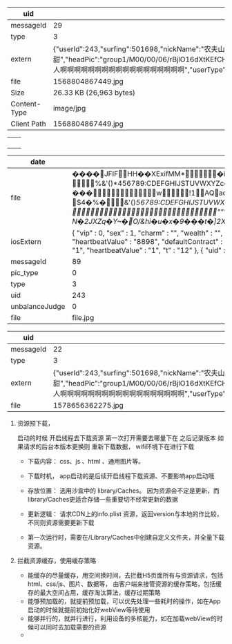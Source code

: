 



| uid          | 242                                                          |
| ------------ | ------------------------------------------------------------ |
| messageId    | 29                                                           |
| type         | 3                                                            |
| extern       | {"userId":243,"surfing":501698,"nickName":"农夫山泉有点甜","headPic":"group1\/M00\/00\/06\/rBjlO16dXtKEfCHKAAAAACng7jw641.png","wealth":0,"charm":0,"birthday":757353600000,"sex":2,"car":0,"headgearId":0,"intro":"的人啊啊啊啊啊啊啊啊啊啊啊啊啊啊啊啊啊啊","userType":2,"newUser":false,"userLevel":0} |
| file         | 1568804867449.jpg                                            |
| Size         | 26.33 KB (26,963 bytes)                                      |
| Content-Type | image/jpg                                                    |
| Client Path  | 1568804867449.jpg                                            |

|      |      |
| ---- | ---- |
|      |      |
|      |      |
|      |      |
|      |      |

| date           | 1596435858445                                                |
| -------------- | ------------------------------------------------------------ |
| file           | ����JFIFHH��XExifMM*�i&��������"��	 ���}!1AQa"q2���#B��R��$3br�	 %&'()*456789:CDEFGHIJSTUVWXYZcdefghijstuvwxyz���������������������������������������������������������������������������	 ���w!1AQaq"2�B����	#3R�br� $4�%�&'()*56789:CDEFGHIJSTUVWXYZcdefghijstuvwxyz��������������������������������������������������������������������������C    """"""''''',,,,,,,,,,��C  ...................................................����?��Oӧ�f1���v�}���ҭl��;�קoA��I�[`����c���a�5�_z׉�Ź��?N�2JXZq�Y~�O/&hi�u�x�9���t�]2X�.�;�����.f��O��kr�!��F��JS�����ʯ��z��-q�� R��p����U�'��-���*������D�?¹]���-x�΂O�|�D~�V-�����-�N �iSđ�r��I���>�n���`23�R��gM'��W��3�ln;x�o^q�)�~Q���7c�s^�� ��=�����0}��va��})�� ny$�{ 1��58g���{������Q۞T��>���=rO������ �@�/�'�4��ޞ�X�sSIn�`�EU�By�vea���M;�QM>��;�T���hc�Sz�z�4;�A�@�v��~�'ڌ�g>��9$I��� ���h�������u��(Gs�)>��)1袁����A۞E/C��lR��z�0{�1@o��� Ӻp:�4��4�ǩ�B����ӹ�ޣ'��(�E�Խ��O�H?���Q�rs�P����أ�܃�K���R�7@�s��w�n4Fr94Aӹ�c���}� ��4q�F�Abo�Qӑ�?����'8ւ�s�GQ�ʊ9�2?*0G����}N�� h?���(�'�Ɓ�;�Pi;�t�}G�(h��kJ/C�"��W�#���$oĚ�|Gj�F���*�W�<�R��vz�lT~�ȁXz�"���6y�mb7�d�z�|�=}��s�8�z�)�0��"�y�7t�2ۡx��[+�����b�Tg��|9(�O��-l���q�p��H/'�R��]�q�+�?g�#T'�Rm���ѷ-����@��gmis�SQ<`v�m���L��0S��ԁ�u$�S���T,�NGN����*4I�QK�q�qQ�z䏭?�'ڏ� ���������Խy���J���}��9��w~���7��Pҁ�Nނ�����9��9�>�? p�g�4�=�֗��Lw��G�N=I� �d~&�Ϩ�j#3��=;����A�1�rj�z��w�E79�@Ǹ�4���i���R�N;��`d��7�럥&@�9�{�)��f(�ݩ;�4?���@=�h��tSx�4q�FqӜ��@}��4��Lzw��:��N����3�����Y���"d���s0�^�p[���D���]��*�Zɳ��m�T�jE_�ԁj.+��w�nEY�MU�G�.`�P�ޝ*3u⮕�J�ocT�\��`��S�y��0��e)���� ;�� �ؗ$�YU��l��B�5�O�JFԊ�(��1�6Ս��q\���aZ���/�j�BE�>�u�����#ҴL����=)U�� �E��	�V��A�R��'��񞅍F�*@�Rg#� ��N�v=V�?��zP1�#�G$���q�?� n��zR�v4�}@�Z��O'�K�y'��s�i�rq�PU�}~c�F?�N��h���@����h��:w�����1��� 8�=��'�O�� 9�4�o^ON�������߹�=@�E�)��s�F{u�J;�"��;��ǯ'ҝϰ�z�����R���;�Pi��`��-C���P�"�dsޓ�s�@��iߡ�7<x�cד�@	�g#�Z{��)�>{h��;����q�z9��Ҁ����Ǹ���j�?hs����Q���{��=� ��P��i�>����,���;u5w��I�}j[�sԝ��sg��V1���p*le���1`T�*�ʵ�d6E��ԡi�/����je}�\8���*9�ϥ$Ø�V�tȫ�x��j�b��s�Sv��6�֓��?���"\(� )�*u�?c��:SVi�˭[U��%�m��{EFV�17(:��§�|�­2ʬ*�>v��*�}����THXU@:�CW���}�k�E���S㜖�ګ�X���� �v�xу�9�t�7�4���i��L�z(�E��z�q��r1�4w�=�&{u���u_�I� 8�A����H��b�ǩ�>Ѓ�?�i��T��R\q�sJ�W�B�A��}�OPs��?�S�ɀ��K�q�qP�=sI��tƀ��>���<�Q��D �.ϭ;�:)'ހ��>���SM��Ti�?�hS����t�4q�g��?h\`�E4\/\|�/�C�c��8��C��3M�B�����>��q�����>��O�7�?_ʀ��5԰'cs�@㎇��~Ч�)���zH�X�і8�3�i�yj��^��;����>�O�6p=G�8�_z�\/Rh�Bw�/�C�``w4��:�\�LT� ~�>� ����x<�1A���Q��E:t?����dS	�H�����R��Ƞ�9<Ԡe��5T���YH�e�"�� bT�����%�*�j �Eb٘B�)�Հ��G�V�k6�ȶ�n�SW6�l����AFTTl*�5 ��(J>\�Sz�SH2ҠS�m�H����/Z������g�L�?�}\J��ڭ�VR!�;TMF�*2�	���~Ӊ˵Fƶ���&���W�>�kX6���� ��P���[D���>c�ڣjXOQ�޶��=�Q�Q��M��9?��L�g��z�$���R�!�V8���v*��"QV��n�	��8�F�H�=I���fҴ�_��PS ��f�ոS�O��Z1v�s�Wq�l�-�j�"��v��N7��Q}�YI5�	h\�/-	����K�?L})��f��_��߁��Wo���:���.2��Щ��R��Қj� (�6�wW�{H�I8��>�ބ��-YZ��Iӭ>]GPO3�v�f#ط�Z����Ė�ꌱ�ګsj��s�S���������Q]�兔��/�c���;�c��u��\���s���\r7+��:�*{�9GN�fQ��*M�������aoiI#t 2ke�{1�R��e�*fa�H���MU��X�ٜ��Z�v�¶�j�,H0�qj��s�T��Vr�%��(М-���?��>߆���X��_��#��Ehjuƛ0�m��7G"�����g�hꌔ��QEMmmqw*����H�Q�iv��CEt/�YYj���/x�g_�Tl֥��e+g�"D�{Ux��e��Uc_Oq_��#��dt�����X<��#1����������k��tɴ�HD�H7E*����E�G��Ԏ)w�O��K��ֳ��0#�h+Py9�H��չ՞���2*��0`T��dUi>�LPmSa�R�վ�T����9K�R��ڠJ�$���DR�J���)�Y,��=��U�եj�D2��P5;uFZ�!G�a�Q�z~~v����4+�S��j�k������j�6EN�_��E���5`5RF��L���ST�𦕉�)�����T�i��j%�f�5YO�O�4�[�z�d�V�$lj��O��en0:���+T��T���Y�X �j�`�$��:R��7���`��0{S�W���ێ�����22rry&�YYM�]�eޑ����'���[�[�=/P�_���k��	,�#�ŭ7u����Dt� ��R760��{tv��I}�i7��[�#�=ű��bIb{�ߘ�ҹ_�	��7p�b�S�^>��-~�H����	\oBÒ��ZGk���J�jƕ������<�i��������6�@V��������Zj���R����]e���~�����+���?�gmOK�~�u�N�C��Sգ��m�&��?�.����<�~����k�\�3�l�c8��2P@9�+��ww�XZ�oV�Q���%�1����߰�x�Eմ[� ���,�����? ��_�'O�N�M�׻���h�s������^7��Ǉ!��/��=a/�G���le[���b��ͦGy�t	uF�:�h��FO�����d�����Yi������̄���|�<��)򣖖*��9��m'����+K�x�c;,���9�5�˟� ��K�+A ���X�z���٥��4��=G��s���M�"gRC�wS�.�w�=����QNt�Xa��d�Y�`�r�^��X�}l�ҿ�c��X$��{�ǸS������r+lך�k;vd��ȍO�[?�n\|7�)�Ws�Ȧ9r����d�ezo�[�V�=�����1�w��:(���m�x~��k�+Am�5�.}~j�m"Euv��Vp���-c�s����I�[��N<��ǖ���Zr��y�{�O�U�G�Y���7V^'�pR �2�?�A\|} dFlnmR8�[+��T�˭�8 �t�,�Z��W�Xx������'�mm�фv�C��9$����=�t� ��K?����,`�6���=�b��W��<@���F-�-��x�N8�?*�hqb)�Q%�˲�=>��7��#ZZ��Y�$P�f�ל��=�ǵ�f�ėϪ�Īʪ����9'��SW��xf��^ �Ku�e�]�����w��xKF�5 3�73^�jJ��d9�8�W�oTaBRMSw����u8!Lzn�v�t@�����H�X��$��J����~B�uR��hP�v�̗,\`(?�3�Ms՛=��}��Q������BG,6wh����k��֓��Cgu`���p�9��R@��j��z�e��1�Q��������=�Z��4�iz��5�׉"x�t�d�=��Gc�Tw<��{)S�ߦ��|��_�5���f�^i���h䶊.�L�23޺�o�������I����_�d���y|��׼Y}�ksH��+F�c�����~����>���X��]:ۈat���v��8���ӂkEw�����;���I��9qgx�p��A��R[�5�AHm�kȸ�[�=s+����M���k��\�����.����}�C��CVi����wK�͹9�*q��N}���gf������׾���Y���3*�'8 0�Wq<1����[�[�&�����૳�o�\(ɦnY"�2ZJ~`>���ڔN�TZJK�����������;����>Q�y��~"I�Q\|��;��}�y%1去sϭyU֒�z���3gp���Gu>���G����nM�W�u���G�B�nKׂzkc�������6��ΟU�=���-3Myqe4)���Ps��V?��5���&�.�!�W?d� ZBTp3�����a�-Σ���4�A�!�!�RNK���V���s��5��`���e���A�y��<��UF˫��S�оD��o���~����yg�}�s���"�� ����@ #O ��%a%�;v����$�rj�&}-y��q�����u��2��0���~F5���z�ןci��m��Λ�2�s�H��W�{٤���]�YiGY-��j�����Wt��.���,t�Ύb�U<�P7&pA>�5H�u%%{}���cп������M���Q��_�(���]r�Y��&����i�S,�S����@�=M�U6zΟn���	�I �9�;�?Z�#̂�)�i������A�	��j.���:;a$�7�#}�zn�5��y����kY����c���5F�5�*mOG����5̖r�Hm�ay�q�=@�F�L:I#�WEd��yXϾ~f���kS��Ԝ��)o�_����I Q#����d�Ě��+6�TUb�v��L� �VuM�l�i�Zܯ��ȜyO�rZ��ȧȞb�9�����*��t�V~F����jҵQV�r L������3-#mb=j�j���z�#���B-��4�|����V�#56'�����A���O(�G����Z� ֘πj�(�r����Q�ڹ5�=*�K?���8�V��>ǭXY1ӥf�lT�^������(�T �q,2M|�yF��?c�S�+��w�W����2*����Y����*���k1���l_�6v�x2d?/���U�/�/c�O�U���tCN_9�'�Z��^��]F'Ӝ$�	a���7,Oȿ��aetm�A�p9�UY.Tp�1�*�I�#y&�Gn�QZƚ[��^8�V��5�aF�9p��8�P��6ΈA!s��Td}�ӵI<��GJ�Pqb�s>TQE U����sYHʲ�Ua��E4�i5����Ⱦ�6�r�f;�����n�&�!���X�i:K�H/M��������}7F?��Ad޶��z�A����V\}7�W�r{	����_�2�lGu�n��W?@T��ukm>6�C��gZ�B<�=l�zC4�+�NQ����nj���� �y��*N��}q�\�ձ���`z�;�8"�G����ӑg�BY�%lH���w���؃\�_1�Z���N�m'Iw)�Y�����Ps��Q.���su����K$�~�`��S�Z��!{�9�fQ(M��L�5��3��HP~p)�D)��/��7�l��h�8�da��͏0��>��z�I$��Oz(��6�5�*͕��}�]�6�#���_1��J/�o��IWF���]j�����I#���)��i���y�m�L�ޣ�� }�O�+ i��V��$*�� ���}�7��+1f,ĒO$���������{+���b�Fw+�����\i�����X�3z�}��2+���3��?S���t�+F.dӧa���>�l��U4k%m�Z���,K#�������5�b}���P%Q�+2���3�3u��8����������i�V��h�������!O�$�b��v���b��$��M6��czt�5�QEI�Qڊ(�2o\1��։!�:Tъ0aZ C(<�i����獞�YY o���V#�I8o��ն�[���k�M'��I����z�*P��ky�p	ǥH�D}������s*���z�M��QB�0�pA�k��·�}��膹�8��L�u����-�Z� �T�������^/��i����X���S�X�1�yv� ��ϯ��c�^JF>���|U��i	�PR@	Q���u�)(���£�FI��wAU��'��Em�9��ȅ}�]�1Gr�����<�]���Io�n�y��A���k�`�Gֺ�Wɀ��=)S��_%Z i)����_�:xuXc@�c'�8���Y�:�5��"�d%�_���딼O.�Q������⛩@�8sgm�\|���k��������%RRwk������n�)��� q��~���H���?PƸ����-����F�����)������W?�G����z��S��9�y<�D)��&�E���Y�����X��1�2p*�*9dؽA�J��HZ�w���a���7ch��G�Z����nⱵ]�J�@�k��K���M���&>c�_�MM��� �Z�l]��E����G�&�UP��z����~Ӓ��G�G�Deɺ�������£������O�&�f��l�kyn�8;Q�~`b���?���Կ�F� �9���:� 4@�����?���F��|]~i�������P���d��H�|.�j?�������K�1��K����\�i��ҷ�=�n�4��kr?��U�6���D~"�[q�����O�]>?����&��?7��4��G����}S��������O���<1�?g��?�Qt��_q��	t�ws���P�¨�r����?����bxC��9��R��D>"xW��n�����=�?��� �$��sws�����Do�z���?���o���t���?�R����0�?�Qt/i��/����G������9���¤������O�"�����@�5�ߧ� ��!xSvR�����C��������T�'����i���� �C�����?���O����]��'� w�,o��M�~��(������a�£�?������i��D9�J����Eo���=nX�)?�X�����~�� 4>?���|#�;�\�i���O�M�����Mo��#������/��9�>ߺ��=�?��� ~h��us���C|%������?���O������O�����Sߩ?������s��Ga�����E'�*�;~�s����E�©�n�?���'�,O w}���\��(�i��/��o�:2�����#|'��M�~�����|D�����O��>"xM������AϏ�/��o��"��\�i��ӛ�6���]\�i����<$Ɂt����+�D�L������E�s��K�0��.��?j�������£�?����O�&�����%\���s�K�t�b��Zt�X�8 �y���)�Ժ>t��.���g����[����_b�ze��e=�� ���B=��Oִ��Q�M���~R:2�#�(=̫�G��Ŀ*�����p CEI�S��+�P��N��g��QD��NEM�_��3؄ԕ��l �~&�������ϵ;�\�D΃5���	V��B!�n��+˴$v�E�#ΎH��Q���l������r����p�éM�_ՏJ �ڿ����_]�U/,ʁT1<�O�桛Y1,�qpTA���~]�w8��0 ��u���#� ��aV/�Ί��֟m7���),,S����	��{[���	�w�I���`n������{Z�^�V����lA����)چ�N{;����~���r�)���SU qM?���t�(��O�9$Vn��s�IϨ����o4�KL�\|�8�s�H�J�yI��tŹIŭ�v3V����ø� �}U�Q}�il��d��v���[����ֶ^I^C,dy�q��9��}����ԗ��?f�FNI����n�bY/c���������+��\3���`����Ʒ�����_�5���X���ؙ_i�i� �X|�\�V\�+o��G���]?��4��\�b?��Q���PX0L������ ����M>��%�>b����|�;n���άD���A0ir7����ךM;�^�8��]N98^0*L��b:d���G�]'�-���:�0���=)�1D�<��S�I���d��U�����Ԩ��»�x]�����&m-�-��n���W!��M��Cco�2w 3�{��6�m��q�փ5��f�O֩.k��0���F�:� ��۟�����L_�~|����M_�k�������_J��8,�(�k��񮃥ڭٹYVO�"óc�N��.Q����)?�*¼� h����J��$@�l�j��U4��z�x�Ľ��B��}2���נ?�է�:��U7j�k��%��LHZ��W��߄À-N?���w ��i�p�E���_��������#��a�ʈ����fX�vm�S�k�l�xZ{h�kbK"����H��7��a������4�4�?�!H�1��JJN��|�O�τ��տ���I� ��_������ƻ�i�qNǟ������q?�|%�>��d�?�\�K�}[����5�׶MWi�zR���_����W�τ��տ���Mo��vڜ��W��#�ў��,]����g�¼�������*�_��+c�_�k�iUNj@C�v���w�����߄ץ�g���������j�Z�묟�]�c�H�Ob)�k�;���v���1��m��m#�Hv��9�Y|#�����Ƹ|��p?奷��^�z�P��n*�aJ�z��~x=zڑ�m_�i��1��'����5ܲ+u�T@Jӱ�������p����AN-#����4����?�������ٶ�$���A���`���{8����?������Ɨ�τ��տ���]���}v�󿽜)�o�N@�#��~?���}&�����_N�c�I�{o����~5�	�\?��25�0�n����#��u�{{�c��r���;�Zk��픤�ea�A�+ξ xeu��Y��U�,v^��EQ�m�f��: �b{q��z�^�Q^��`�a(����_��Q$��7�7������l����C��=k̹�ϲ�׍h*��9�n}H`��ΫP?X�9�R=,-[>G�,�G ޽O��=��o�Gn#  ����+��n�-$��2r���Ù�n�T���'* S=[W�t�k�{�U`���^r4��}9#����	G�^�"�xﭣ��20s���m�R�8e�k�V�{=�8J�!Iݯ�+�<�K����B?�Cun� �~�M��ڷ_;N�?��X�쵳�}�J��\�X����Q�'��s6ڭ���$�p���ݿB?3^������=��Us�Z��40$�U���R������i/]���Y쭦����5��mV����o4`w�n?:���تc��)�$�rC~q[*n氡S��_����w4e}M�w����Ƿ����郊`A�u�Rvb>���1_.~�b//ӟzC�B��d����k�M��� ���|�uz�⺯��x�k��i�ɲ�ۿ�t/��y�{'���k��c�N�,h� �g���9��t;4���>�%*D �H%�P�9�z'��MV�T{�Ɔ8@�lQH��4����(Ec�B4��vQ�ݞ��Mz/�/�H�B�*.q�5�Z��v���ov�O����;�;�~#��]Au*�i���ٽ��ǿb{\��˦�$`��F�ѐ��*�r�8������GQ�_j:揦=�n $@�g��v��V��!�	Н��[�*�O�q]�K�Y�^,)q����;9W�sۜ�Q�kV�86����4X ��G�x<��Gusܦ����r@��pEwzw�?Y�#�0�$Ln�dp3�z�U��,��Em�F2�ؓ����9�G�tj:l�ϋ�������^��ǅ��rO�W��]`��d���ӯ[��n���;� ��^'�֏��/��U���ߥNq����ҙ刱ƃ?����ߊ�I|�5B�z��]�:��sPy䟔RvEc�v�VA�"����k��6@��Z`Z�.2FqQ��3�c��<�ҟ����.���a�]-?�:��Oz^���(�_����C�o���?:��� _��o-?:lC� t�dڧ��tK��A��F��c�ڝ��������i���n#P�QLr�~aH��a�a�Ԁ����r��p�S��#x?�4y�?�C�m(G��Y?����r wL�R�c#���:�~�g��qiq��D9��y7�y�O}nX�*���H�3�mb0�S����w���7�����+��������B�oL/��+��L�r?�_� ���I<����v�ƍ�3�hU�9��S�NAL��c��Q � ןS/W��Y�W���w��c��vU���G�����͒K1&�ǩ�B���%�tᰱ�M2!�M�W�\|)�?�K��7}�����W��X��6����'_�[�1�fJ�W��u%�WZ������qg X��$8o^���;�J=CQ�y����	��'l�=^���Z�Y��w4r��m ��\|��	�����+ ����A���fNJ�w���o�-�ɮH�d��_͔��)�1�aw��>��ܤQ�H���V!����x���e�3����� X\|=�S�k�-�kɏ!�oeA��p(:)IRѿ��e�^����#&��"ǒI���ij��/�����HX�" Vq�d���]^�ዟ�GwsY�V����>��5�2æ�sD�����V�p�9m���~�\��c���w۷Ϲ�����������$ ��!��I8��_ l�v��0�FЮ�� ��y<�^������`���L�N+ &��ԗ��n�����ӯVӊ���_�+ʾ.�J?��������V���1��1?�l���RG�� b�9+̃��26�8�����'�J��.s�W�3gq����FS9�U�t斀+�9l���2��AެK&ߔu���=�B�*�� 7nw}jj(�ៈ��K_���P�	9�����륯��+�c����4#�����[���G�QUI<�)��tP(�X|���޴QL Q���g���ڼ_�2����y��5����'�����>�����sO�iu=,��_��w����/��+�������w�E�Ѕ|�H��/�_�I��QԐ���=�_/d���94�����vO��{6l�Ɵ�� 9��ǧ v�{3�{ӹ�A���i�n��9i���v��DݑӃ�R��OZNI��G|�SRF9'Ґ�ؚ��� 9���?�����4����;�cM��U����T��:b��I+n����:r?jN=Ͻ$8�t��zu���i{s��P1��O>�2i�=�s� ��z��U�	*>�*�q�Fx9���6T��;R<���X�Xg�z�C^��l�3��G��+�|�#E��t����Ƒ��E/�?���B�������/��`\|)����}7��zru�י�'_��ܟ�zo�+�Qx�b������������ޥ�gp#����l�`t�U�NI�A�c^�f�qqe=y#?��v��ͱGc�܍�κq�&H�5Uf��v� x����v�"9"t�C,��І�R�as���;rT晑�� t���{[�-��1�8C���w�&�c�i�b�R���O,�Ԛ�X��:g֞�U@4���Ԋ�I])�g�i������4���}�ɟݯ9��_�1��G�ӯYӣŅ��@�� H����R��dȹ�˞}iЌ9��OX�8�XB�rI��	�������P�s�3Mwڼ}�ҫ��W~��* �y�)�E����=M[�0�I$�?x���i=�p�"�AG�x���7y-��:�a��s^���)����C�v��G�R��QE#�N�MV�nbǵ,���MIv.�%�)��ҫ:_aRGÝ�=5��Ԋ��@�A��4r�Ǡ��8������x��u-{}��y��5�s�I��7��J?�o���O�h�z�?�Z�/�� n��N�$t_�W�������R��.8^O�¾`��[#���T��03�QU�:��$�v緵��RPNT���w�' �-�z 1�ȩ�nd������Un�����Nr�uU����5b�5�`�_z��S�C��G�I��\�kCn��NH ��	Nr@�*%��xx �kJ�/�� Mn.=G�&r9�zQ����>�N���� �Zv?٤����R|���h���Ϩ��A=�Q�ޓ$v8�ܟZ�s�O �$�2iG^O�;�P(�c�o�����j>��GA�"����?1����2G�/#�4 �O� ��.3�g֦�x���0;���¿��V�;�ڑ�O��j����5���S�?��Ѕ|������������1���pS]Ǿ��S� 2?�p�SG>��Xv��Uny�2�{����{�C��n	�J?�W��J�߅��\d�����	^���ЃB<|���F��{Y:Įt��)�~�&��[�?�/?��O��9��#�4�'K���[���U�J�XlV��W]�����>m..Y�ͺ!�ް�������lo	�D���[Z����}sϖ%ڹ�����}7X��sj���ɯ�-��m��K�Qo��� >��J��7��B7pGJ�oAso�!5���ͫ\8�C!�?*�ߴ��G���)F0[$4�A�LS#H~��C��jr��x ,�ϋ��3������t�6�C�O���)��ێ����ӯXӚCao��� H��?��e���J���J댨�J	+�`�<�J峓��ͅ�J��XFO^��G��v�`pO��=�?J�������VT����5@�"t��Օ��Jz�O��#��޵!�*zՕP���w����@��(6_����C�{�/��^ ��(�?����C�#�����ą�dӨ��J��n�#H��&����?UP��AT(�S�$�Tfd�H�J*�X�M@����O��W��#���C����5���'����ľ���v����zxO�Z�/��~ 1>����B��};�7�"�d����W�UR=\��/��A�I7�j:��1R{Ծ4]�ק�;�M�CH1���g��^�.A��94���i�Å j!>��Q����Ӈ�QϨ4ki�\LZRN@�����k���	�¼�	��Q4'u���*)|2/8#%O�y��i�A\�i��W8m[L11���J�q��zv��Yy�:��t#�?�^c4��"pOф�)B�a�JT�q�����z��m�۱B=*�S�zJ�v�Vg��y����e��V��]k>|� ���~���S����=<s�l�jx:T��#F��K�N@�H1�2���x�ÿj�:�u���(��1�)1��p}��?�i���r�Z�F�֬`��{U{����H¿��V�(�yGQ���<�O�k��o���5��([��'�җ��4 �s��y^*�X��9�`��>�X۷��Z��A��F�&z�56x�Wl����4���^�2����I@(�PHQ�ADr>���TrI$�ݷ�j�F`�OZ	<��Q,륷��^�^��(�#��[�u�#�����/�lt�zSꌎK�v�A���&��m���{Y����S"`���Kf5''�]����3����|�D��q�5r&,��DB����`P{�������U����P��i��{]��z���*��ϲ���v����z�_�j�/���!����_�W��������;��_�W�4�S#���T���⣩"���h=�_/����w>����!NǢ�=���pқ�ې;S�rB� ��w�������u���c�c�Rc���� ���x�;Ջ[�-$�	翡�� z�j3��CW�-}��yܼ�	�U>���E����"�*[ h����}���*8�*h'��־\�������8�&�I��`��"��9�R����<�׵!���`֝ϱ��~O��J �o��{��=s�X�:�CP\ghϭ�ᲥQH����5�����e5�~:��j�����W�x'�F�?���C^������ЅQ�ٟ��/��s_��^�����@J�u���^Q��E�������W_�>�-���?QEN�j��	ch�@`T�p:R��|�R����kkyH�VE���Vpf���2^iW�t�av���d�׿�z�}V]��)4����~�����Q��+�ӆ�e�_��ײ^$vN�L�������1���.O�J?�{��ґ��Jo�ɻ��i{��s��ɩ�yy��$M�f������\�F�I uk8E��������ps��t��?6^�e���O�1�B�U)FNq�)����*T�����%zՉͅ�S�?��-���0��x��u�o�x[��4�T���'�ҏ��_r���ҝ �= 83!�v��I6/M�8�A�\�}V ����J������%l�`~f�v�!��ɫhۗ&��fR��j��e�]��j�F1҆8R})0<��Q�뭷��+ޫ�¼���$�	���O=��C!�5<�׵(����ʝ���3�G��i�_����1�Tt�Q׎ �#�!�ӱ�<��z&sԓ�����Fs�Q��4ũ���q�)Wۓ�@>��ҟq��+���<�u��4���M���֗�@�'�g�Qۓ���� �Q�S@���=iy3F}[g��a��Ҡ�����Տ��G���l�c]Z�*�E�$�\|�#^��]��z����7����B��?�5�������ȳ}�\���*�=�����~g5��E������WC�_�y_������}�+��9AB������+1+)#֢��X y�"4E,��֧n&�I<O�2�GH# �Ek�x7���j��oo$v7q5�JFFq�O�C ���6>u���C�P�ݟ�FzW��i�1[��I�t]�221���2�O������*,z�1�}�����瑴6�X���`��1�IG*s���^��=���b�`����uk�|�(L���#W�F�w#�O ��V`��i#b�1�A�x�����_���:��4��A�\��W��]l�������vN���� :��'�ҏ��-���)J��FqP��#4� W �=�<�6�}��*b��H�M�c��(���7���iF�QLv*8\���d�ݩ�=W�(��j�� ��ӂ~_j\z-3�LC�?GnNG�����P��. =�q�K���tOj����#��]f���YX��9i�	^�����K��a�T,=	W$~���S�����������s��i.�qR6�df��d �=z�j�n��S��1���v�k֣�c�< g��mӦ���a_�a�*�:\|�9����ܼc��A�;�x\|�g����u�v�N��'����������^��ǅ��rO�T��'�֏��,�ybH�v�UM�%�GS<��d=�=)Y��F*"pC���)<�Ҙ����Ͻ33�ԃ�_�idr�c����T��*��aD�yO�9؉��-P���X##�V,yۂ(üW�\|E���̵����#��9�+��Y��"�n�d�����?-O�#�����5����R,p\��3��Ԍ0�h<Аm*2v�S~^�>G!��y ��z�$��ğƆ ����LF`�� L�	�3ױ�w���;}�^�F㠠�I6r��c*���yw��g1��5����'����ľ�k����?����0_��x�m��������� ��;���� �~��G��� �!�Z*:����4�~�ƍ�Қ\���8�� }i���&�/������.!����=�>�r���M�g�m���������٘�:�� n��>��+[Pd$pMy���W �_e�9la@?��9��^�v�Y�gӭs��G-&wԜ��Yt�+ֲ]��`2I*���!b�[�=A���&���ю�����I�)��4����}�?����Nzt�}��4�������W˟�����4g��GNOn����Sr�G~ �Z��Gj	%O}O�G�P>����g��.>��<��=���V�a3A�#�l�Gz(�yU�������� }�?��:F?�!_?x$��Z�t�������w�?���B�������/��s? �\��?G�@J�\���������v��������y���ڄxه���I7n�C�}�/X�t{��Xd��ɭ%mϹ���'�ȔnIR=Cu�勴�v����<;]����tUB.U� ��uZ�� ��z���4���h�am�q��Ѐ8����H�F�_}H2ye�JpRF1�T�	S��U|�}Z#Ⱦ/t�����i׮i�����I���~-!_������iW�ij�cNG���Qs����Q��f�U+�J��C��ą;y5]��z�(<���.1�����֙�r2Fd�u�T9z�(���Ӣi�t���#ހ	:�և�Z�M�?Z�j���5y�� Y���A�6`zP�x��\|D�=��o���$,J7�'��O�4�����Q�M�Z�c� ^��Y���5.#ڛ۽"փ����e�5]��3�<���+�����a�]?���\|s�"����1��U=�2�{����w�9��~��������c��~��_ �^��������,�,:��f��&�&���ݢG1�^ ��z�Aq�J�qo ���R`U�H8oB(9�5����*���"�ݾ['�1�$�t�q�-�����g�Z@�H�ᙁ���]m���3J����K�k���v򊎬I䎞��o��Z�C�{��<��%%��9 o}. qn*�{�};[����!�����9��[���^ڧ+���}޻�li���2A�c�UH���T>�M} g(��)���`��phG�����|����I��� '�=�̰��i���ʁA�3�nO3�3����u�z|��6��T��W��X.�}�?��z����Pr"O�)#����R��f����j�U.>��S<�RI6�3���; �T�f��r���h$�W��U�Ҡ ���P7��h���ޖn���H��� 0�Q�|ҞWr`�PyR��x�����J��t����{�����W���J�D�^�e���^�"��M���/Ba�ژX�g�S9r?OJz������B���I����F`�P@=hs�=*�3֚��H�(��������W�|$�������ײ�?������K�����?���K��W�w:��R�����+�ȩ}�_�W̴����~�� ���I���G�K�E�܃H�	�i�㓴Sx��{6�9�Oz^��~���M�O���A�lN��z�}=)~�₮ ���Q�ېz�:�z��� 4��ц��ix=ɣ�SL,������c���O�Kߞ־\���9�?ʭ�Y��7����U?~��o�a۷���QU��&�ZvZ������{�T���P^@����iPi� �\�V#�bq��޸;�R�����y4kT�7t�&�y�h�c��'8&��Nv˓�A<ڛǩZ�OsO����v5^�3�59�k�n3��փ��l�Gz(�)A��#�F�?��C_@x݃xOP����+����a�]�5�8���s��]�̿��|�3�@χ���=�+Ҽ�7PҼ��B��.3�?M��%zh\?掇���O�r�Q��9�P�$B��ĥ��@��s���i�[�un��(9WR253�Z��)o�� /[֭�w{�X`��f�2H��p?:�� ~�I��}Xd�UX�Y@8��+���-t�4��QQ������-��i�K�-!�+���,�s�:_M����CƮ��f��:\|��Ůmc8����K�{׿G+��/��?��z͠�@�a�<�� 穉�u����)Wrj�{������B\|��4X�#`T�*	'�d��=)|�(���|�Z�������U��C�ґ�59ԗRJ~�@ ������f$�>��	���U�H��&��2�}i��˚��-ݟ�c'�������R���du��@�3���i�o��#��ӭn���'����Z~#����w�w�Vv~Pu�18.@=�j��}	��o�j7�PI&&Y���c���"ݕE�{o�s�l-�I�"��2gy�9�?Z���,�����G�,d����|�wwz�me���W�|#�������׳ޏ�yy#(�ʼc�'���4�f���`��j��3����xN���B��}A�w�"������B�_��[#���T���f��!�X1H�i\|h�铌Q�<�Qׁ�sIϨ�{V��c@��=��{R���@l(�g�4d�CL�c t���@��Q)t�Ԑx�����c��a�^VF@�{Q��x�J�5U�-"�A,���{������n60�q�Oڨ8�=/��=M_SN�� 9��o��g���̎ď���=�;��"��q��U��t�����QL�n��OPsA"����}M $���4��ӹ�q�u?��"�{Z^}�7�<��p>A���N�W��я^�b�ʴQE#�:��է��C��}����_�������#V��]?�����/�\|���U��������9���������%zy�Ӟ��?	��q�_G�@��2O�f�x�������D���QH�8#֑��ie"�"G�)���M#�����j#�)��4�Wle@���U�jh	�ϭMLuܤ ��9��R)�NI��@+�iJ���<�:�7�A����?����s���?������t�?������B�����t���ˡ� C����}���_qA凐���ܣw$T�&�8�jұ�P(_7�MI��*�W� cڥs�I�W�O�@���U��{��s�q�	��O�M���Ƈ�g�Ʀ�:R�<[�%"���Z��u���>-���a�]-�:�RH�3M�?������♺f� ��]��w�H��#��l�k(%W8��3ڼ�D����������s�0 th���g�=�zSO�q)�E,O�^Mr��^c��M���ӆu�Z�ڣ����rjVWv�cF,~@�p�"/��'�;���	�׎��Q8�b@&UE�?7~��J���:�ɕ��o�#������\|7�Qs����oc��?�:�6�[h���˕�Vt�v�F}�Y�m�!������U��0�?�MH���;����*�����}�\�������d��ʼW� �O���i��OS	����;��\|)w�I���}=��a�;����B�a��S#���T��񚎤��*O~�Ƌ܎��j�dv�Ґ�Ι��ߎ�`��R��A=�z�8Q�ր��ߕ8>8E �z^}�j�}���ӿ�{��������?:v?٦{�is��������:��ד�?�[��{���"lg�޽B_����ζ�%��@b�F�&������Q�IB���$��E.G��MOF��%��#��a��g>�V����^�]:�q狺���4�g��z�������}��z��JL��ص&�M2u�'���U�>��5`C�v5^��F5��ʴQE#�:����a�]��~��x�����������i�i;�yt��$�t�WM�v��L��D�������_��:���J�-Ԟi Iۛ������+����֭5/jrKo`�kxA�p��pO�Ud_�q[��X�]I�ًfa�h�m��w��7sR}>����k�_箦���>�h�rĝ���d���x��ҽ�(�c�׵x3K�iP�{�$K�k�m^>`�d�{�Q�MVez3��R'��AOS���Lnw@(=��������������`�H�Ϸ�O)�����L�����nF���Z�!H�1?�}J��i	C�s�LS�䞦���8� g�Xvع�i�H��;G��3�N��4V,�Y�*m��pr}�J�'��XeM0*���? U�$�lcڐ	6��q�OT�1nhP�!�OQ��b͎})�qր<'ſ�R,?륯��^�^���)����C�tW��4�zx����BGع��M_t0j	Sj)�`���E\a�Պ����cn�sZ���늬��Fi��?���O���w��Z�Y��B��J!ݏϧ�zm���M@	�m�g��*��U�i����X.cY#{eXd�.ƶ`�"��:��r����ЂH+�?Ƒ�bjA�&�ʽ������ưĻ5 �� zʬx�>��ĉ�(V#`�#�"��-����=���~�K����4�f����<��t�*��?���\���ks���������xN������}A���}����� �~���?�_��!��5K�����K�E�ݔRdz�A���N��@�{^��9��c=8#�����9#��@>�����Q��c�RaObip?�h'P����þ8��z㱥�z���q#�����iy�|ޢ��?���������3���{����z��G~�A�����\�S���پ�$+�Gz��^ڵ(�I�f9l1Q�Ѯ��w�]����oz������+1a5���ب>��8�k��������rR�������I=�FZ~�E�jrd�}|+���}�9=�^Oa@0s��d��S޽݈v�Ҍ��Ɓ���N������W���>�jl�ӡ�PO��>�W�R�(�yO��,?��5�6�K������+��q�?y� {��_w�/��>X�ЅS��������9��9�����)���I�8\��y��\����	^�)g}�������M��J[�$[�%�%RX�q�i�[=E6EYĐJ�b8 �Pr-�̤,��s��s[(6�g8(G6/��zw}:)�c������dʲ���͌mrsA�x�����������u�z�N�?t��W��]e���>?��zՊf����'�#�������e�����~Q�0:c9��ݜ�?r�|�ރ�.�hW�&���l`�(���V�@�4�.P�ڀ�" �*U� ���Qg���u�O�FrS$x~~��R#���s�Ч˜x�x_���X�K_����N��^.�~"�������p�3�r��?��X��5FڝH�E��H1���w"��S.�U$�W(?� �C�Js�f�gw�}F�b{uB�k�t=C^�;�\g�&����\|���>���R�j�>G�Kg����.0��*4q%���!�`}CT��O�V�s�2����P����3^�v�"�=����O���c�3C��p�~_����z�V�OB�B�-};�������+�*�d�~�� ����GRC��y�=�_/�;�:#�`�R��i��ю��)~��:`��.H�=�D��{ �?����ӹ�47���:�GCF@Ɣd��1��@���>����)x���)0��������H� "�'�R��ߝQ��+���<�u8��ӹ��G���q�"��Q�rr��:dJL`���NJ�S�4v�җ#��-���5���j��܏QU�8A�f�,G��V�(�yQ��)��_7��������c����2o�]��f��T����o	����ЅS��������9߄���������@ ������OG�@J�B������"D��z�jf��h#��2�P�p˞����\g$}���D�����K���MVIaܿx�ܹ�Cp3Y�ɥ�q��}��3���9��+�Ԡ�ѯ/���'�N��ƐnRt�}+&W�小K�X�6��fۅ<����s�(�����oCf����iɫj��9	^���W��ĭ�p+�<9ψm�Ω5�ր�Y!�6��s��{@�\~�#��_����tC]�:�"��%p4���7B�I���oZ4�ߋ��/�����׬?��rO�+Ǿ,��w����+�l�.�n;��� 穉�u�����0������c�X�T^W�Zc�X2�b��.1ڤ��D'���&��QIV��<���*Ȳ|���aPY�:S�?3����������;	S�٧�\�=�ǧUb�7R��9��i��k��k��׺��+Ř���c�]-��:�2�8�jkc��|4�	�������?7��*H�j���<��)B��`���#��keU���A<�3�6�'j�����ݯx�"k ,��\|ώ���{�uai�Wj\�[��s�4x�+k+hⰀ1ڪ�g$��5�6:��L���F	Rȹ����Ҭ�����u� Y�wnS�}�?W�uj�~V{yXy�ÑϠ��T�!���)ͭ��}��Z�B!�aT�)�w�P�?�sJ�&p�cr�;������u+ޠki	���x��pZ��g�O�kگ0 ��*�~�_ /o��3GS������~g���xJ���� �z����A��=��B��#�ȿ��D,?�**�y�=(=�_/}O��s�)�:�=�q��j"}@>�p99SG~8>���&�98� R�9�	�l}(��F��A����q��4��g�Sy�=� �s�7����3��c��s����{�G�7��Z>�<��?t�u��=A�v� )2=Ma��9��K��s@� ь���P?���s�i��_ʗ�����x=�W��я^�c�'�;��{��003A�#�l�ER<������}[�@5�^7p��������'��v?�?��j��ȡ}�\���*���f�t�_���)���G�S�	^���߄��n=~���W���p�u�lyx�����/����}Mg,Q��B����Vd,���Q���b�A0AS8��<2y.�R�L�׮�$vØr��'v8��k���OǭLU!y�g=8�}�k�,�=�iֲYYۤQ̥_X��׽T�\|-�h������Ŏ:㟠�z�;.�h�����.[��?���r��x��x����wJ�?x>���麄��yl�4��=�V���Ulҷ����o�;I���p1��T����H	��zPr�+�iJ������N�Z���m�t'������o�N�J�嶷'��?��nzx��J??̷,��OYP.1�҉��1��6ŋ�H��[��RDr�D�I�I�-��ֈ~� X?��L��q�h�QA@F��A (�=#��4����G������{w?0#�\|׈���J5��t����ݕ�gKc���4� ���#'�EY�J�=hg	׽Fn`M#�&�W���U����`V&����<�������G�O?��Ap���Q��o1���[yb��q����[�ڦ������RhX�ƞa�w�E�g*���W�������X�0���ϖ����}�����W��*����?��l���P����^1��?u������p�~_��x�g����+�*���)x2:/��+� g������*Hx�Tu$?|f��i|h������ (�\�SL��v�{�M�Y���z=�j��SZ�R��v�ʻ=�[6�f����w��yq�0C��AߟZ�'����cd�ߩ������n���T������c^��/Yj�5զA�9���������v��JH�Wv�l�k���G���+o�Q���u��SJ?���N�=�4�<��p:Ss���)r=Miw?�����"��(͟�(���\���u�4�}�4�#�ހa�z ������9<������n�M��������9�cPNr�=sҧ��b��}��\����6U��)A�x�F�/��� ^��_�/���Ѕx7���m�����k�:�Zկ�D��c]�1;��^���e��k�-o��(Լ?���}�?:c�S���~b�˭��P�*O[���K�cہQ�ę5:L��i�(�Py��]l�0��ӯ\��>�n��O�+�~.�������u��w�����I��OS��G����=�I4yr��T���H��V v�P��P�a��^�3ʨpz�bR�$�$l�I��z��u@��rx����؅�d�q����Ԏ�q�Za?�`=����1O-�Ǌ�73��h���)��x_�?���K_�W���=+�\|X6�E�����������烂(G���)���׵"�~����G$�;pipɦHc%��$��xŅ�-��?߷�FhW�d<Ĝ��f��5+I�%%Rd(�v�+�4 >�I���Vk�8��=�^O������G���j�g�fۥD@<ݿ�������K�Ph�9�W�s�;�[u�j��g�T�\���m]�w�ރ����3\|L�c���GH�5'Ȭ�}/��X�;YC5�b;�@dA���*�ȯҫ���ɨח��x���u��F�`�'���I�����?��g���y��?ʼ_�?�}�?��?���zxO�Z�/���|@���� ��������E����Ѕ|�I��G��� �!�X1�GRC��R=�_/��o�N�� Cϳ֐`��{&扫��s���1�������j�}���A�w����cם����j�zc�&ʞ�z�1�j��=%��Ve������6PėH���H<^S�#F�4����$zc�>;�T}�(GcȮw��)}k�����k� O�E8Z�����e�V&�)I���q�rj3����<Z^��~��gay�\|��������/��E��������#�Q�K:��8��_.~�� ��'�ISJ�TJK�� +��ݍ��AN�3����YV��Ǚ�W��b��6�40���fOA��;�:[2]rP��ֽw\M>$��m�� F�z��s^u�j)h�fa����p��U������ʺ�Ks�ܟSN���G<�iHdv�L������ҫ�F�= X�x��W�����c��*�E� �<�#m����^������?�!^�/�l������0o	�9���ЅS��������9o����n6g�>��@J������^u��@����Ӌ9�����?R�ƨ�y�w7�N���ѤXP�TbҬ3$���\|����Ed�<B�uKA�}�G��풴��=�����Z�-���?�G��I>W��q����vh߀��k���g�-!�(�-�2!�����p=�G�� SRS�����<��W2�_VK�b:�f91��l�>���^���ˎzV&����V�F�x��zзm��ˋ�F�U-g�����rqҥ�<:��� ��'g�\|[?����?�z�������I��x�ŲKi��q���:��̖6��yI��.����t����W-����2m�u�J��0\|��u-�p��<�(�nrF*s�q��Tzq��z�#T78�wo�zw4�շ���c�C��SH;(53����z�\|�)��O���t���eʁ�I7ylE"�s�\|lV>��-���a�]-�:��b�Ԛ�?�G�����C�pD(페�zx����A�������J�9u��d�m7V0��B�H��Ҹ��X� ���3�y���ͭ���\��X����2������,!zVU~]���]B�Z�/��Vh���K�8v�zԎ\�4�w($`�so�s��W��$����i��{e��z���*�?�_����4�f�=L��o��w#ǅ/O�!_0W�?��)[���� �z��d�~�� ���5I����|h��NH�����N����ǽ3ڰt�A��{}�N�����P!|s�i������N Gj����)3۩)q���|��3��֓ �Kǩ4q�@X������Q�9�4�F#�GS�־\���=�?ʵ4��g.���z{�Y�؎���R���I�3�Ե��ʷ9��˒[%�|�����җ�<�JT�+")�QVA�z)>��N>���=H��i�X^>����Fz������tg׭5���V�(�yQ����q���k�|l�|+�c��x���i��q��C^��m�·�B>A��xUt>2�{����{�H'A��c�)���J�3���כ|'\�w����	^�([F?��~�V��m�z�y��n���Uf'��X�=�c���N��}.{{�����W��4qE&�g�����/.�[9/m�$"0υ@����t>:�V?$+0�����Gé<���q*֖z�ZV��K�����j�~\8�jߍ� ^���$��"ct�W�u�j����^ GM�O�{��ZW���_�0jO^��t��<��C��p���u�Zo�x���$�B�����:h��G�ӯ`ӿ�����'�u=LG����Z�;q�N�QH�F�\�4�c�������eܤzЫ�p;S�����m�u���2{�Ҙ���:w�FAM�#84�<3���Q�?륷��^��_��D������{�]�08x�4zx����b�:Q��<�6�^O�)2N��) 94���}($n�F-�s�R#�5X��d��?.�'-�`X���p����#d�����'�����~/o��cO�k��\%�����NH�� �����]OW��W���Ϗ����?�!_2��kǊ��K܎_�W̴��d�~�� �����*�lo/c�n��R=�k��얯�L:����2�vw�� �i $1'�Z���[�b���Ό�=�ct�={l��Ԫz|�#�R�����4c��S���Pz����	�я�i�S� o�}h ?�3ӷcFy�����Ώcױ�,� Q�����h��P-��3�������O�G>��`�� ㎕����\�}���4v��G��pV�G\|�8{�nq��AG�8��@Ob O�= >���z�?���Uy� �9�����Oh�jo�=�r\2���~�BL��e��tKk�Ԛ/6Y�2�O�4�z�JJ.W����-Q���k2�Ϧⶴ��9?{���W�0K�@����`��}뚿�}���q3�H8{�$�	=�(F8�L+IN*���~e��TM&XƠ�	���: �~-G��0�����u�`�X[� �Z!^S��a������4�����I���]OS��K�������8�28\�Q/	�Q���"�厓�^Xqڦ�mAQ�m�v��L����l��R���q�dHf���6��4՛(I�(O�<���Te$O�p��TpT�x�@ ��'���Xɼ.G4� ��8���}�xg����b	��-��:��ɍ��׆���J-��u����܋+HNP�K�R�]�y|�ז�m����a�:�t�*ɻF+�~ ��\ã�LX[H��!cf�0I���M�L3�S��S�����Z=O2��n�l����W�.����i����v�Y���m3[΅$S��r+}|8bE:�彜�2"���v�Pv�4SGC.�3�����.)vDp����߃��T�� ������S^ `-�t9�l�+�&�U����q�����"1$2���s����]�q,0Z�ɵ�B��$�Gl�<})��0j�������k%��{ȥ���W���-�n���_ZJ�]E����ϱ���hǯJ�ߞcUnTz��?�eZ(���G�����k� {獋'�o�~�X���+��Ǌ��������*�����{?����~g?��E����?�u���� 3��q�������-ZF,28��>?��~�����ۖ>�b� ��?J��9`? "Slg<R,j���Q��;G�9u�L�v}�!C�����ބ �柶`8aL�9 �sS�D2����9ڼ���t��x��u�g�x[��$��Ey������x��u�:t��?�� 穉�u����:BB��;u��*�qH�AN��4��@;�Ta��})�LN5w�S�TEq�=hH�t4@�%�1��x�H�sA���w]�O"=�Y*ֶ7�k@�#o(�2N9<��^�VmR�����{�'A,��	����R9���=6�S,WQ�!�O-0�A�V�s��zl�U��Ş@��?0�h�d.9�{�UH�ϝ/���%Ӎ����ԛ�3}��]�����]�}�ַ<;7��.�g�s=��6���;��ێ��bҠ���jV��b-#����]6���:�f���=��������$v�d~&��؈Õ�����Iy,��*�e9fXn��$���𭏄l�n������?4D�g3Ne@N�=�^e�k-N��g�!�d�Aܒ�N����F1�N�p����՞����^����B�c�v�� o�&����@\�ò~��&�o�ǖ�^�$?�z���>`�I����s�#���O��@�������)���I�qށ����#֗�'�a@D8=�Q���9�q�(�1ZA���z3#����)�O���h#�>h�`�ғi]7esR=!m������Iiw���ڽkHҍ���R �~a�q�U��.#���H5�,�4����jBq�������?���x��`wR(�5|����^�k���8^����ׯX�m����������o�Vཽ��Q1O`x�2�]y{JN��<\vGN�烳;��Kc���l����5���j�i��̷�����9�z�v��MA�����=�(�n����M�M�5�ԯa���Q\}��jlz��A?��z��eJ(���G���UV������O������W�� ������C_Dx��k������F�*�������\|�i%M&��3��S� I�����L�'־x�ǅ줱k#9i�M�f�d�mo��J>-0���������L��嘊��8�G�����P{Ut#*O=kǛ��e�3�#���T��8�?��k�ts�db���_�{N�H#5f�L�Y �tӟ�����U����a����������/�`�˞�Z������3�#���_�[Qc�_����t����W���n>S�������^?�b<�Ĵ�����J����?�?�k��?�1_������F�ٛ���i׬i�����Y����\V���9���?J��ާ�3�#���I������MB;-uG3�ꖚ�ڍ�/, �@N��9�<�m^}r R����6�>�Mt+�si-��N��k�?�o/_�����]>c~\o��\�-{��=r%R�XW�k>?n�����a���c1�}�g��V�Z���� ����L?7uӉ������dpR������M�[ۏ��N�z�k9�>� �� �o�N)��i�>��߯�*��Y��io�o���F��H��?�����̎�G0����_�uV|/e��9�yX�������(�D�F������6���?����ү��U��a��������yv6���k��Z���������(7����i��=�+�����?0#>w�����������L�����$�})[SXa�a�=�������%?��^q��Ѕ|�_Q|@��=B���������D$?�j:����~�Ƌ��(���4�Z��QL�@{6}�&x��աe��Z�l��y3�A�����X���3/���	�3N�|G5lu nӒG���J}�Ew���Г��� �q�mrLq$��7�� .h���3<<��G 9��w�g�֧��������6U�S��E��]km�HLv�yb:���m%vt��ҥO�M�Z���4N! ��0�����}SUyK�L��,��Һ�;DҴ�͔ 8�#|�߅k���x�u�V�Fn�#��iԟ4)�������ߝ��u��ƃ�!W�9��c��ך���ǟ�E�x�F ��;*�Juc=���8�Y�=�ʞrG���zN���A@}ڳ�� �^ޔ�^OaFЭ�|��B��8�q��)��i�>��1��~b���џ^�8>��W�`��W�W�)A��,�S`�zC_U(}�#��Ņ�w���X�U���e�'���^���'�U.g�����;h�}t�	&g��6�%'������o�X����_<�����'��O�ď������#����2���C�ei�"�,���P�^�A-o���������ex����ߤ� o�,���yO����@cb�}������9�-� ��T�iz`C�X������������O�ď���_����L?��̾��G��i�P^m�����)���~a&�v��W�#�/����'��O��'������������e���>��M��6�E�|�I��5�F�?�𯝿�bx��~��'�S��0��_����@cb�}����f��ݫ����?��4 "�/���|�~#��� �ߤ� �G�X`ܯ��O�?��̾��G�˥�G�,_��� _�3�}b���+�1�'Š`\���O��W����?�����_������3�'L��X��� ?���������_9������'��O��W����?�����_������/�'L��h��� c��J������+�C����/K�~��)���U�?�~��������2���G�����Z��|��ei�����?¾q_�-Q�r���I���Y^/�����I������}t],���!�_𧮑����/���|�~$x�����ߤ� p����?����� ���2���E���������R #Mٴ�E�|��ex��~���'�S?�cx��~W��'�S�lG�/����W�>���(?¥N�>���?¾q?�:n���X���[O*(�@�*�` ���O��������_�?I�~��)�qv���G��B;\|-td#,�+�J���O��"Ԯ7���Ps�ְ)��˰������RC��R�o=ԫ���$��_ �=�����a����T�(����.{Jq�h��u��5��+𿇯�^��x;D�0�ڤ�(�A�^��k��FT`0��ӥq�ķ�N/5��|���V!vt`h4��v�<ᴆ��M"���0]F�G�0��=*�1Ek*a@P���6����?"���������"�wuK;��-��ɬ6�?'lv����ɳ3��I$�OzJ�Xx�΅I����u�$!nW�>���֮� :q�W#�`��W��A��Mo8�����������߁�R����x����bk@E�܁�i�?¹_&n�X���d�9 D��p��c��Tz�3�� ���s�Ҭ�s�"��:~"������J]E�z�P�r�����i��Y!Z2��khW�;��)�U\���ǰ}8�� ��j�����s���&V�PG�=��"�=�J3W��aӌc=MW�����zՁ�r= W��t�J� �h��G�QEQEQEQEQEQEQEQEQEQEQEQEQEQGj(��(��(��(����z�	7t�k:�4��D8.HUϦOZ�,�꒸7��w�|����n����&�'�	M�r]K���v^�W���Z�'�� �^���J�Q�G�WV׍��Fh���?aB����s��? �4Sk�srwg��n�s��|S�h�icx�H�7!A�Mt�⹽_N�y��}����� t����)ϒ˓~�>[+	HiM!� a���X�� Guw� <���z�J�{��n�i�9f?��hk73�x�K���(���]���t�e�QEjl��(�Ҋ+�O�=B��\��89,��W���\׆�����o���?J��ޮǖMU�� ��H*���6�����@�zyO�=�x��<=w�\�f/���� �}�{Ъ�Vvڍ���.����b=�tP�ˣ��2��xYw�U��澧� W��P{����k���'�~�o���E`\}��k��IԍZ<��2�QH�(��(����(((��(��QEQEQEQEQEQEQEQE���;PEPEPEPJ�iҒ�	=�²Ykz,V�h%6��+��k�#���u��@'���j�K뙣����1q"��L�w�?J����X��] ��˴�\��u�[\���,��o�͒��� t�W^k:��]��(8�1 @���cY�8 �jI7�m�cv���l�9:^��A�Yė��Ȥ��ĭԃ�D��$tf�kt��H�ܑ�?rS�=99���]���n\R!����l��pGz�����o\$�8o_c\<��[Hc�J��^���?΋�K{��p�����kju\t{S�m�Wau��Yɏ�[�k �MIX���{��U��t*���Իo��\�LA�F�k~��'���d���h���j�\3���֓���U�����=�(E�M(;�=���O�H+&Ǌ�UY���7�b3�*3��5Xj����L��UF �M��'��4)<�C��;IƺE�-b[� (Uж9#���a�����P���X�ִKMv���?+��r����j�sú����Q��(~��y���˽sX��D:'����� �o;�s�0x�ua�7��;�x��S�u�o�<c�t�Tl\|t?�t��6���6��������V@�=��]��R�F�#4�3�?�O�K�C��U�}�I�rI�ԣ������T���U��F����)�ԣ���އ����?�h{�� �O\|�/�.�����R�s�O�W����֎��:�5ܡ���i<��?�iv좛����(�3�6q��Q���*�������;�+����P*6?�O�Zs�2i;�ph�����61�*66~���@c�u4�� ����������ê����F��;0���(�3v0�*6?�O�Z��T���J,/�.� �z�Rl�'�?�h��0}���~&����floC�R�o�*�8�z�3�ѧa�J=��:��Rlq�ʴ��CRv�qH>��pG�����'`*��}A�Jx�1������gll���R�a�ʴG�JA���4�k�C˓t�T������ʜ=�>Ƌԣ����O�@F=��Z�7��p;�`���g��6H9**�U�p����5�g�R�<�#��;����&��ƽ*Tc�Vv^z�	#`�E{g��C��o��2��{�W�6�nҮ�a��?�� т�N�#�:�##��vw�����u���������x�*K�T�~K�=���4�R=Fߒ<�0���s^-Jr��e�9�U�H��z1 ej6&�V[v��a;�|~`���+L�T�gti{�}辷�AI��Uu�?��j�j����BKYYO�����T�}��	L4�L���i�?�r= )�L4anT���O�J�+�Y�z�6-.Q�����y����5'򫂩�ǜ���\�R>���Ǌp��p�@���f 9'�QY�oq�?�B�X����F���\�y�1��Ɏ�ϰ��U�OD=��<� X��SIq:���r����I 3�H)q���5=@���}7X��a2ɀ2�����;������Z�iX�e �����N����Z;8�����>��O�=˷�-�S�=������}Z߼���81�	U*�k�<�y�	,s���Wj���o�	m	�o����Y<34�v�q���ܓ��=k�� ����/�]k�qVY��)TI�z�#'�{����&��)m�1L�� 0��C��\|�����X���G��i��Cڌ�Ɠ8�M!�.98��&�׎O�)�?�d&�t��W���B��<�yG�RG�Z��{���%��C8c�\|�O�G2n�Vq�q�\|2�i���sC�4�7�Һ�������廈� �����>�l�ӑ��ӻH!�~��%y�0=?3�\s���3�~H�_��z�I��G�m�`����� j�O�8��zE�?g����W��q+�\�\2���i}���G�T��i7��������B"_YdE�f�|0�����>���A�	$�O�6��L�����m�5_1��t������S���;�)��àhm��Qq���� ���t��?ȸq�j��$Ö�s�@���c����%��Ŵ�\��."E:��y2�3;3������+�:�i�qg(�K�qYDH���]|W�P���ǣWF�x�-Ў�w |�8��\��+�������|L���Rkќ~xoZO=+��4�y��nް>G����b���';����?��o�?Ӟ�\5p�i�qk���S��̄ea37��#��Z�-YɎ�������r�?�9�m�.e��d�<'�/Ahŵ��-����>��|�B�˥D-"�v����O�OZ���L�We�n~W�x�9^�6]��H�,24{d����S�=?U	g��̳��9��I&����8ZT~�����qx�F*\���?0���������DP��i)ؿ�_¬4z-�ޒK�B~�?3���x�^���VD�;^z/?�쭧_�e8x���k侀J�V� יi�l ��z��o����.��Hn��j�b��������u�&(�rk��ӟ�O���}KŸ̹�ߚ�����'w��q�2*߶�ƭ*	�U����#�'���aH���ơ]�� g5��I+����Iɮ*y=i|m/M��g�Z[	K^���"h���|�IrGU�v/�����uolm�]:�qѤ���g�Ҳ�B�SB?���[�����Բ�4.5]F�|��v^�A����E�N�`�MY;R���'vPO֤6�2y�?.?��B�ҩVW���ҝGjj�]�,���e�G����S�:C}�B�l��S1o�mβ������ƿV��$���\�H�F��o@3ZQ蚤�>I�}d!붞����� �}"Q�9���YX��\���h���/���~�=�ܿ��:L����	��AL�8��M4�� A���ʲUY�}�HtMRU�<��zB~��EȯV����֛�ҕ+����J.�8���I'����@�ڶ����������-b?�7����2ӏ֟���'o����V��R����kz�w�ߦ�gY��Y�n�H��=�mߏ��/�$Ҕ�������-� e��M��~� O�wS�I�K��{i-�����\��G_��5mU�+}bS�(���U���?�Fu�\��ˏ��/�?����}e��}��IF�\|�Z��X�Ah�Ќ��Ɲ	�:�Pm���'��i˯j��^\�ph���A/F�䆱P�6�R�$7�~�XO�3�?��mS�����KG慿�?�Q��ȒF���\?��Kg�&����R����4�og��3J��W��ǧ�Gu	��`G�?�Ve厛pBj�������?T?����G��kG���'�q�kJ�Q6Y�,���n_�n�q���k8k��z��z�nk[o+�}�ߙ���r��3snEշ_2�Q�~5OMүuI Z�����z�]�Z��r4��;e�m��ue�5f����R���� �qK�28a���A�*3 #ܾ���?J��OAN���Q����u���g*���wv]��Ԫ�Cu���6�]7i&Eex5�y��5ܿ5��]�f�?��j�i��1Sm(#��TA�J���ȡR�E��ƿC�kEY5�[�?&���ݧ���?���t� *I���V۳�=3���;�����J�´�M{G}���)�~�XM���\|�=��+�=�c�I�H)h�=[Dه��O���wg8��Ko��_Һ0�eN�eM��̩�xy�j����0�������Q�0�������W}Ezژ��������'�p?����������������w�Q�����?�p����� ��~���eG� ��~���e]�jb����7�~g�0�������Q�0�������W}Eژ�����7 ������?���!��T�?���!��U�QG��'�� ���'�p?��������Om��4;�fyG�G��ޢ eW4�r��_�o��p���sϠIm��;U��,����Ʋ��tӱy��F�d���]̿r��5�]Q��^�}.i��Qs�qӶ��0�������Q�0�������W}Eujb��9?�p����x<�����~��*ڃ��l1y��[��d��[íh����k��g��W�Κ9v7jt{�o*��m��B~����<,홯�ϫ&�j��[V��US�ׇ�+\|�50t�������������*?�������*郞��LO��Fٸo����a�?�����a�?������?�1?���n�?3������C�������C�쫾���LO��A����O���������*?�������*﨣�S���fΐ�8�A�����?�ʏ�A�����?�ʻ�(����?�ٸo����a�?�����a�?������?�1?���n�?3������C�������C�쫾���LO��A����O���������*?�������*﨣�S���fΐ�8�A�����?�ʏ�A�����?�ʻ�(����?�ٸo����a�?�����a�?������?�1?���n�?3������C�������C�쫾���LO��A����O���������*��lM����bwc�t5��x}Mr����R�+�ǧ���ӯ�N6%��+�>�(��(��)��!�ө��~��@�ρ����?�γ� 1����z��\�\|׽O4������	S/�e��,�� |
| iosExtern      | {  "vip" : 0,  "sex" : 1,  "charm" : "",  "wealth" : "",  "surfing" : 501697,  "newUser" : false,  "car" : 0,  "userType" : 0,  "title" : 0,  "userId" : "242",  "userLevel" : 23,  "birthday" : 855936000000,  "microphoneIndex" : 0,  "nickName" : "user_72554",  "cl" : "[  {    \"heartbeatValue\" : \"8898\",    \"defaultContract\" : \"1\",    \"uid\" : \"243\",    \"l\" : \"3\",    \"s\" : \"8559\",    \"t\" : \"6\"  },  {    \"heartbeatValue\" : \"1745\",    \"uid\" : \"269\",    \"l\" : \"1\",    \"s\" : \"2\",    \"t\" : \"7\"  },  {    \"uid\" : \"271\",    \"l\" : \"1\",    \"heartbeatValue\" : \"99\",    \"t\" : \"6\"  },  {    \"uid\" : \"454\",    \"l\" : \"1\",    \"heartbeatValue\" : \"1\",    \"t\" : \"12\"  },  {    \"uid\" : \"469\",    \"l\" : \"1\",    \"heartbeatValue\" : \"9\",    \"t\" : \"2\"  }]",  "headgearId" : 479,  "headPic" : "group1\/M00\/00\/11\/rBjlO17LRFKERSBVAAAAAPagl48593.jpg"} |
| messageId      | 89                                                           |
| pic_type       | 0                                                            |
| type           | 3                                                            |
| uid            | 243                                                          |
| unbalanceJudge | 0                                                            |
| file           | file.jpg                                                     |



| uid       | 242                                                          |
| --------- | ------------------------------------------------------------ |
| messageId | 22                                                           |
| type      | 3                                                            |
| extern    | {"userId":243,"surfing":501698,"nickName":"农夫山泉有点甜","headPic":"group1\/M00\/00\/06\/rBjlO16dXtKEfCHKAAAAACng7jw641.png","wealth":0,"charm":0,"birthday":757353600000,"sex":2,"car":0,"headgearId":0,"intro":"的人啊啊啊啊啊啊啊啊啊啊啊啊啊啊啊啊啊啊","userType":2,"newUser":false,"userLevel":0} |
| file      | 1578656362275.jpg                                            |



1. 资源预下载，

   启动的时候 开启线程去下载资源  第一次打开需要去哪量下在  之后记录版本  如果请求的后台本版本更换则 重新下载数据， wifi环境下在进行下载

   - 下载内容： css、js	、html 、通用图片等。

   - 下载时机， app启动的是后续开启线程下载资源、不要影响app启动哦

   - 存放位置： 选用沙盒中的 library/Caches。 因为资源会不定是更新，而library/Caches更适合存储一些重要切不经常更新的数据
   - 更新逻辑： 请求CDN上的info.plist 资源，返回version与本地的作比较，不同则资源需要更新下载
   - 第一次运行时，需要在/Library/Caches中创建自定义文件夹，并全量下载资源。

2. 拦截资源缓存，使用缓存策略
   - 能缓存的尽量缓存，用空间换时间，去拦截H5页面所有与资源请求，包括html、css/js、图片、数据等， 由客户端来接管资源的缓存策略，包括缓存的最大空间占用，缓存淘汰算法，缓存过期策略
   - 能够预加载的，就提前预加载，可以优先处理一些耗时的操作，如在App启动的时候就提前初始化好webView等待使用
   - 能够并行的，就并行进行，利用设备的多核能力，如在加载webView的时候可以同时去加载需要的资源
   - 